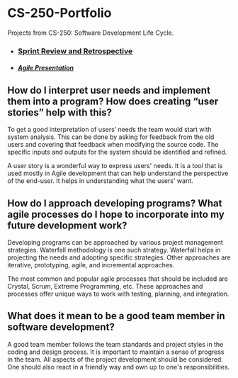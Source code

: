 # CS-250-Portfolio

Projects from CS-250: Software Development Life Cycle.

- ### [Sprint Review and Retrospective](https://github.com/kennedy-u/CS-250-Portfolio/blob/master/Final%20Sprint%20Review%20and%20Retrospective.pdf)
- ##### [Agile Presentation](https://github.com/kennedy-u/CS-250-Portfolio/blob/master/Agile_Presentation.pdf)

## How do I interpret user needs and implement them into a program? How does creating “user stories” help with this?

To get a good interpretation of users’ needs the team would start with system analysis. This can be done by asking for feedback from the old users and covering that feedback when modifying the source code. The specific inputs and outputs for the system should be identified and refined.

A user story is a wonderful way to express users' needs. It is a tool that is used mostly in Agile development that can help understand the perspective of the end-user. It helps in understanding what the users' want.

## How do I approach developing programs? What agile processes do I hope to incorporate into my future development work?

Developing programs can be approached by various project management strategies. Waterfall methodology is one such strategy. Waterfall helps in projecting the needs and adopting specific strategies. Other approaches are iterative, prototyping, agile, and incremental approaches.

The most common and popular agile processes that should be included are Crystal, Scrum, Extreme Programming, etc. These approaches and processes offer unique ways to work with testing, planning, and integration.

## What does it mean to be a good team member in software development?

A good team member follows the team standards and project styles in the coding and design process. It is important to maintain a sense of progress in the team. All aspects of the project development should be considered. One should also react in a friendly way and own up to one's responsibilities.
